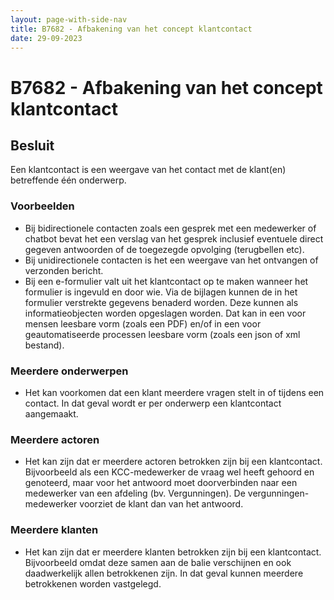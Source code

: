 ```yaml
---
layout: page-with-side-nav
title: B7682 - Afbakening van het concept klantcontact
date: 29-09-2023
---
```


# B7682 - Afbakening van het concept klantcontact

## Besluit

Een klantcontact is een weergave van het contact met de klant(en) betreffende één onderwerp.

### Voorbeelden

- Bij bidirectionele contacten zoals een gesprek met een medewerker of chatbot bevat het een verslag van het gesprek inclusief eventuele direct gegeven antwoorden of de toegezegde opvolging (terugbellen etc).
- Bij unidirectionele contacten is het een weergave van het ontvangen of verzonden bericht.
- Bij een e-formulier valt uit het klantcontact op te maken wanneer het formulier is ingevuld en door wie. Via de bijlagen kunnen de in het formulier verstrekte gegevens benaderd worden. Deze kunnen als informatieobjecten worden opgeslagen worden. Dat kan in een voor mensen leesbare vorm (zoals een PDF) en/of in een voor geautomatiseerde processen leesbare vorm (zoals een json of xml bestand).

### Meerdere onderwerpen

- Het kan voorkomen dat een klant meerdere vragen stelt in of tijdens een contact. In dat geval wordt er per onderwerp een klantcontact aangemaakt.

### Meerdere actoren

- Het kan zijn dat er meerdere actoren betrokken zijn bij een klantcontact. Bijvoorbeeld als een KCC-medewerker de vraag wel heeft gehoord en genoteerd, maar voor het antwoord moet doorverbinden naar een medewerker van een afdeling (bv. Vergunningen). De vergunningen-medewerker voorziet de klant dan van het antwoord. 

### Meerdere klanten

- Het kan zijn dat er meerdere klanten betrokken zijn bij een klantcontact. Bijvoorbeeld omdat deze samen aan de balie verschijnen en ook daadwerkelijk allen betrokkenen zijn. In dat geval kunnen meerdere betrokkenen worden vastgelegd.


